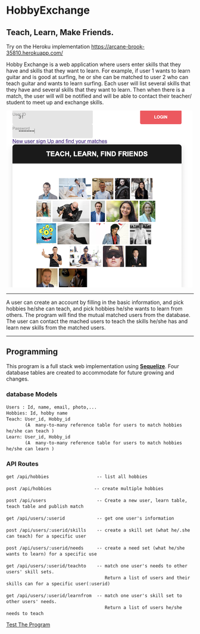 # HobbyExchange 
## Teach, Learn, Make Friends.

Try on the Heroku implementation 
<a href="https://arcane-brook-35810.herokuapp.com/"> https://arcane-brook-35810.herokuapp.com/</a>

Hobby Exchange is a web application where users enter skills that they have and skills that they want to learn.  For example, if user 1 wants to learn guitar and is good at surfing, he or she can be matched to user 2 who can teach guitar and wants to learn surfing.    Each user will list several skills that they have and several skills that they want to learn.   Then when there is a match, the user will will be notified and will be able to contact their teacher/ student to meet up and exchange skills.

![HobbyExchange](HobbyEx.png)

---
A user can create an account by filling in the basic information, and pick hobbies he/she can teach, and pick hobbies he/she wants to learn from others. The program will find the mutual matched users from the database. The user can contact the mached users to teach the skills he/she has and learn new skills from the matched users.    

---

## Programming
This program is a full stack web implementation using <b><u>Sequelize</u></b>.  Four database tables are created to accommodate for future growing and changes.

### database Models
```
Users : Id, name, email, photo,...
Hobbies: Id, hobby name
Teach: User_id, Hobby_id 
       (A  many-to-many reference table for users to match hobbies he/she can teach )
Learn: User_id, Hobby_id 
       (A  many-to-many reference table for users to match hobbies he/she can learn ) 
```

### API Routes 

```
get /api/hobbies                  -- list all hobbies   

post /api/hobbies                -- create multiple hobbies

post /api/users                   -- Create a new user, learn table, teach table and publish match 

get /api/users/:userid            -- get one user's information

post /api/users/:userid/skills    -- create a skill set (what he/.she can teach) for a specific user

post /api/users/:userid/needs     -- create a need set (what he/she wants to learn) for a specific use

get /api/users/:userid/teachto    -- match one user's needs to other users' skill sets. 
                                     Return a list of users and their skills can for a specific user(:userid)  

get /api/users/:userid/learnfrom  -- match one user's skill set to other users' needs. 
                                     Return a list of users he/she needs to teach

```


<a href="https://arcane-brook-35810.herokuapp.com/"> Test The Program </a>

